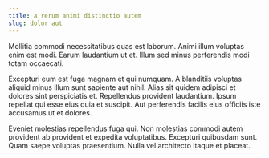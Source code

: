 ```yaml
---
title: a rerum animi distinctio autem
slug: dolor aut
---
```


Mollitia commodi necessitatibus quas est laborum. Animi illum voluptas enim est modi. Earum laudantium ut et. Illum sed minus perferendis modi totam occaecati.

Excepturi eum est fuga magnam et qui numquam. A blanditiis voluptas aliquid minus illum sunt sapiente aut nihil. Alias sit quidem adipisci et dolores sint perspiciatis et. Repellendus provident laudantium. Ipsum repellat qui esse eius quia et suscipit. Aut perferendis facilis eius officiis iste accusamus ut et dolores.

Eveniet molestias repellendus fuga qui. Non molestias commodi autem provident ab provident et expedita voluptatibus. Excepturi quibusdam sunt. Quam saepe voluptas praesentium. Nulla vel architecto itaque et placeat.

